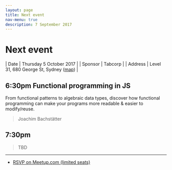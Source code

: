 ```yaml
---
layout: page
title: Next event
nav-menu: true
description: 7 September 2017
---
```


# Next event

| Date | Thursday 5 October 2017 |
| Sponsor | Tabcorp |
| Address | Level 31, 680 George St, Sydney ([map](https://www.google.com.au/maps/place/680+George+St,+Sydney+NSW+2000/@-33.8773271,151.2039252,17z)) |

## 6:30pm Functional programming in JS

From functional patterns to algebraic data types, discover how functional programming can make your programs more readable & easier to modify/reuse.

<blockquote>Joachim Bachstätter</blockquote>

## 7:30pm <TBD>

<blockquote>TBD</blockquote>

---

<ul class="actions">
  <li>
    <a href="https://www.meetup.com/sydney-node-ninjas/events/238092633/" class="button">RSVP on Meetup.com (limited seats)</a>
  </li>
</ul>
